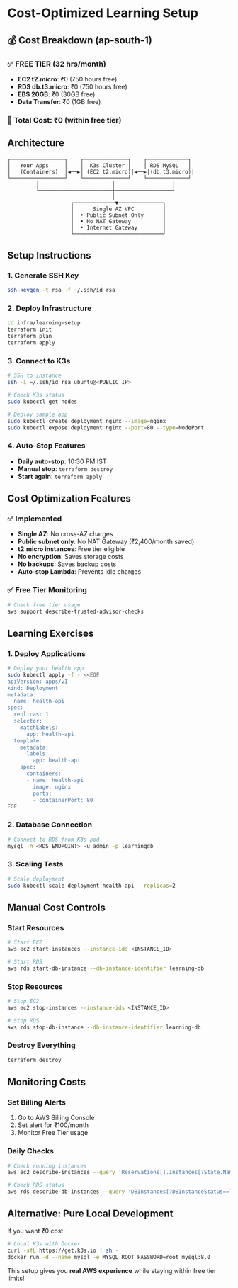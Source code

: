 # Cost-Optimized Learning Setup

## 💰 Cost Breakdown (ap-south-1)

### ✅ FREE TIER (32 hrs/month)
- **EC2 t2.micro**: ₹0 (750 hours free)
- **RDS db.t3.micro**: ₹0 (750 hours free)
- **EBS 20GB**: ₹0 (30GB free)
- **Data Transfer**: ₹0 (1GB free)

### 🎯 **Total Cost: ₹0** (within free tier)

## Architecture

```
┌─────────────────┐    ┌──────────────┐    ┌─────────────┐
│   Your Apps     │    │  K3s Cluster │    │ RDS MySQL   │
│   (Containers)  │◄──►│ (EC2 t2.micro)│◄──►│(db.t3.micro)│
└─────────────────┘    └──────────────┘    └─────────────┘
         │                       │                  │
         └───────────────────────┼──────────────────┘
                                 │
                    ┌─────────────▼──────────────┐
                    │      Single AZ VPC         │
                    │  • Public Subnet Only      │
                    │  • No NAT Gateway          │
                    │  • Internet Gateway        │
                    └────────────────────────────┘
```

## Setup Instructions

### 1. Generate SSH Key
```bash
ssh-keygen -t rsa -f ~/.ssh/id_rsa
```

### 2. Deploy Infrastructure
```bash
cd infra/learning-setup
terraform init
terraform plan
terraform apply
```

### 3. Connect to K3s
```bash
# SSH to instance
ssh -i ~/.ssh/id_rsa ubuntu@<PUBLIC_IP>

# Check K3s status
sudo kubectl get nodes

# Deploy sample app
sudo kubectl create deployment nginx --image=nginx
sudo kubectl expose deployment nginx --port=80 --type=NodePort
```

### 4. Auto-Stop Features
- **Daily auto-stop**: 10:30 PM IST
- **Manual stop**: `terraform destroy`
- **Start again**: `terraform apply`

## Cost Optimization Features

### ✅ Implemented
- **Single AZ**: No cross-AZ charges
- **Public subnet only**: No NAT Gateway (₹2,400/month saved)
- **t2.micro instances**: Free tier eligible
- **No encryption**: Saves storage costs
- **No backups**: Saves backup costs
- **Auto-stop Lambda**: Prevents idle charges

### ✅ Free Tier Monitoring
```bash
# Check free tier usage
aws support describe-trusted-advisor-checks
```

## Learning Exercises

### 1. Deploy Applications
```bash
# Deploy your health app
sudo kubectl apply -f - <<EOF
apiVersion: apps/v1
kind: Deployment
metadata:
  name: health-api
spec:
  replicas: 1
  selector:
    matchLabels:
      app: health-api
  template:
    metadata:
      labels:
        app: health-api
    spec:
      containers:
      - name: health-api
        image: nginx
        ports:
        - containerPort: 80
EOF
```

### 2. Database Connection
```bash
# Connect to RDS from K3s pod
mysql -h <RDS_ENDPOINT> -u admin -p learningdb
```

### 3. Scaling Tests
```bash
# Scale deployment
sudo kubectl scale deployment health-api --replicas=2
```

## Manual Cost Controls

### Start Resources
```bash
# Start EC2
aws ec2 start-instances --instance-ids <INSTANCE_ID>

# Start RDS
aws rds start-db-instance --db-instance-identifier learning-db
```

### Stop Resources
```bash
# Stop EC2
aws ec2 stop-instances --instance-ids <INSTANCE_ID>

# Stop RDS
aws rds stop-db-instance --db-instance-identifier learning-db
```

### Destroy Everything
```bash
terraform destroy
```

## Monitoring Costs

### Set Billing Alerts
1. Go to AWS Billing Console
2. Set alert for ₹100/month
3. Monitor Free Tier usage

### Daily Checks
```bash
# Check running instances
aws ec2 describe-instances --query 'Reservations[].Instances[?State.Name==`running`]'

# Check RDS status
aws rds describe-db-instances --query 'DBInstances[?DBInstanceStatus==`available`]'
```

## Alternative: Pure Local Development

If you want ₹0 cost:
```bash
# Local K3s with Docker
curl -sfL https://get.k3s.io | sh -
docker run -d --name mysql -e MYSQL_ROOT_PASSWORD=root mysql:8.0
```

This setup gives you **real AWS experience** while staying within free tier limits!